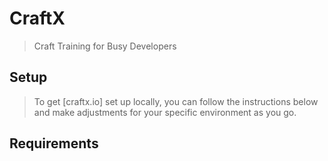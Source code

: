 # CraftX
> Craft Training for Busy Developers

## Setup
> To get [craftx.io] set up locally, you can follow the instructions below and make adjustments for your specific environment as you go.

## Requirements

[craft.io]:http://craftx.io